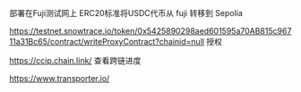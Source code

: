 
部署在Fuji测试网上 ERC20标准将USDC代币从 fuji 转移到 Sepolia

https://testnet.snowtrace.io/token/0x5425890298aed601595a70AB815c96711a31Bc65/contract/writeProxyContract?chainid=null
授权

https://ccip.chain.link/ 查看跨链进度

https://www.transporter.io/